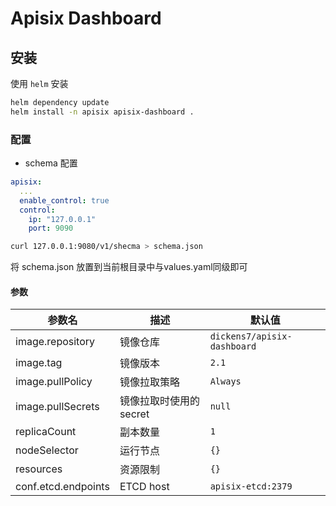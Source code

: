 # Apisix Dashboard

## 安装

使用 `helm` 安装

```sh
helm dependency update
helm install -n apisix apisix-dashboard .
```

### 配置

- schema 配置

```yaml
apisix:
  ...
  enable_control: true
  control:
    ip: "127.0.0.1"
    port: 9090
```

```sh
curl 127.0.0.1:9080/v1/shecma > schema.json
```

将 schema.json 放置到当前根目录中与values.yaml同级即可

#### 参数

| 参数名                            | 描述                                | 默认值                                                                               |
| --------------------------------- | ----------------------------------- | ------------------------------------------------------------------------------------ |
| image.repository                  | 镜像仓库                            | `dickens7/apisix-dashboard`            |
| image.tag                         | 镜像版本                            | `2.1`                                                                      |
| image.pullPolicy                  | 镜像拉取策略                         | `Always`                                                                    |
| image.pullSecrets                 | 镜像拉取时使用的 secret              | `null`                                                                       |
| replicaCount                      | 副本数量                            | `1`                                                                        |
| nodeSelector                      | 运行节点                            | `{}`                                                                                 |
| resources                         | 资源限制                            | `{}`                                                                                 |
| conf.etcd.endpoints               | ETCD host                          | `apisix-etcd:2379`     |
